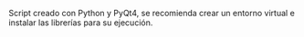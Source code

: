 Script creado con Python y PyQt4, se recomienda crear un entorno virtual e instalar las librerías para su ejecución.
